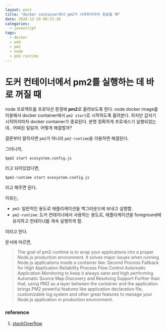 ```yaml
---
layout: post
title: "docker container에서 pm2가 시작하자마자 종료될 때"
date: 2020-12-20 00:51:10
categories:
  - javascript
tags:
  - docker
  - web
  - pm2
  - node
  - pm2-runtime
---
```


# 도커 컨테이너에서 pm2를 실행하는 데 바로 꺼질 때

node 프로젝트를 프로덕션 환경에 **pm2**로 올려보도록 한다. node docker image를 이용해서 docker container에서 `pm2 start`로 시작하도록 올려본다. 하지만 갑자기 시작하자마자 docker container가 종료된다. 분명 정확하게 프로세스기 실행되었는데.. 어찌된 일일까. 어떻게 해결할까?

결론부터 말하자면 `pm2`가 아니라 `pm2-runtime`을 이용하면 해결된다.

그러니까,

```shell
$pm2 start ecosystem.config.js
```

라고 되어있었다면,

```shell
$pm2-runtime start ecosystem.config.js
```

라고 해주면 된다.

이유는,

- `pm2`: 일반적인 용도로 애플리케이션을 백그라운드에 보내고 실행함.
- `pm2-runtime`: 도커 컨테이너에서 사용하는 용도로, 애플리케이션을 foreground에 유지하고 컨테이너를 계속 실행하게 함.

이라고 한다.

문서에 따르면,

> The goal of pm2-runtime is to wrap your applications into a proper Node.js production environment. It solves major issues when running Node.js applications inside a container like: Second Process Fallback for High Application Reliability Process Flow Control Automatic Application Monitoring to keep it always sane and high performing Automatic Source Map Discovery and Resolving Support Further than that, using PM2 as a layer between the container and the application brings PM2 powerful features like application declaration file, customizable log system and other great features to manage your Node.js application in production environment.

### reference
1. [stackOverflow][ref]

[ref]: https://stackoverflow.com/questions/53962776/whats-the-difference-between-pm2-and-pm2-runtime
